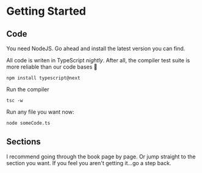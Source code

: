 # Getting Started

## Code
You need NodeJS. Go ahead and install the latest version you can find.

All code is writen in TypeScript *nightly*. After all, the compiler test suite is more reliable than our code bases 🌹

```
npm install typescript@next
```

Run the compiler

```
tsc -w
```

Run any file you want now:
```
node someCode.ts
```

## Sections
I recommend going through the book page by page. Or jump straight to the section you want. If you feel you aren't getting it...go a step back.
